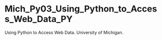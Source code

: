 # Mich_Py03_Using_Python_to_Access_Web_Data_PY
Using Python to Access Web Data. University of Michigan.

